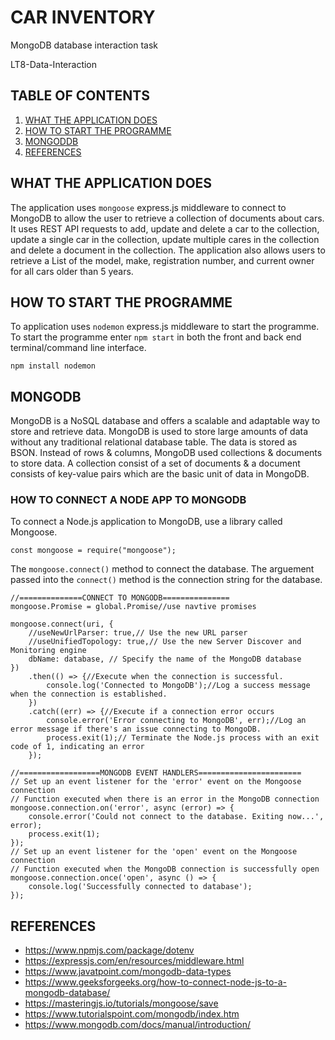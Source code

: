 # CAR INVENTORY
MongoDB database interaction task

LT8-Data-Interaction

## TABLE OF CONTENTS
1. [WHAT THE APPLICATION DOES](#what-the-application-does)
2. [HOW TO START THE PROGRAMME](#how-to-start-the-programme)
3. [MONGODDB](#mongodb)
4. [REFERENCES](#references)

## WHAT THE APPLICATION DOES
The application uses `mongoose` express.js middleware to connect to MongoDB to allow the user to retrieve a collection of documents about cars. It uses REST API requests to add, update and delete  a car to the collection, 
update a single car in the collection, update multiple cares in the collection and delete a document in the collection. The application also allows users to retrieve a List of the model, make, 
registration number, and current owner for all cars older than 5 years.

## HOW TO START THE PROGRAMME

To application uses `nodemon` express.js middleware to start the programme. To start the programme enter `npm start` in both the front and back end terminal/command line interface. 
```
npm install nodemon
```
## MONGODB

MongoDB is a NoSQL database and offers a scalable and adaptable way to store and retrieve data. MongoDB is used to store large amounts of data without 
any traditional relational database table. The data is stored as BSON. Instead of rows & columns, MongoDB used collections & documents to store data. 
A collection consist of a set of documents & a document consists 
of key-value pairs which are the basic unit of data in MongoDB.
### HOW TO CONNECT A NODE APP TO MONGODB
To connect a Node.js application to MongoDB, use a library called Mongoose.  

```
const mongoose = require("mongoose");
```
The `mongoose.connect()` method to connect the database. The arguement passed into the `connect()` method is the connection string for the database.
```
//==============CONNECT TO MONGODB===============
mongoose.Promise = global.Promise//use navtive promises

mongoose.connect(uri, {
    //useNewUrlParser: true,// Use the new URL parser
    //useUnifiedTopology: true,// Use the new Server Discover and Monitoring engine
    dbName: database, // Specify the name of the MongoDB database
})
    .then(() => {//Execute when the connection is successful.
        console.log('Connected to MongoDB');//Log a success message when the connection is established.
    })
    .catch((err) => {//Execute if a connection error occurs
        console.error('Error connecting to MongoDB', err);//Log an error message if there's an issue connecting to MongoDB.
        process.exit(1);// Terminate the Node.js process with an exit code of 1, indicating an error
    });

//==================MONGODB EVENT HANDLERS=======================
// Set up an event listener for the 'error' event on the Mongoose connection
// Function executed when there is an error in the MongoDB connection
mongoose.connection.on('error', async (error) => {
    console.error('Could not connect to the database. Exiting now...', error);
    process.exit(1);
});
// Set up an event listener for the 'open' event on the Mongoose connection
// Function executed when the MongoDB connection is successfully open
mongoose.connection.once('open', async () => {
    console.log('Successfully connected to database');
});
```


## REFERENCES
- https://www.npmjs.com/package/dotenv
- https://expressjs.com/en/resources/middleware.html
- https://www.javatpoint.com/mongodb-data-types
- https://www.geeksforgeeks.org/how-to-connect-node-js-to-a-mongodb-database/
- https://masteringjs.io/tutorials/mongoose/save
- https://www.tutorialspoint.com/mongodb/index.htm
- https://www.mongodb.com/docs/manual/introduction/

